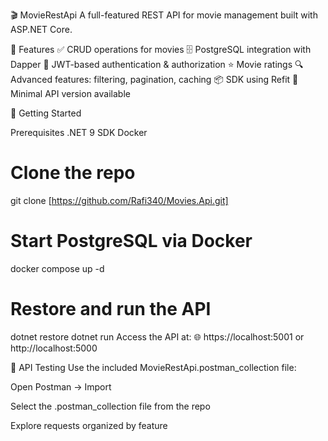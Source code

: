 🎬 MovieRestApi
A full-featured REST API for movie management built with ASP.NET Core.

🔧 Features
✅ CRUD operations for movies
🗄️ PostgreSQL integration with Dapper
🔐 JWT-based authentication & authorization
⭐ Movie ratings
🔍 Advanced features: filtering, pagination, caching
📦 SDK using Refit
🔻 Minimal API version available


🚀 Getting Started

Prerequisites
.NET 9 SDK
Docker

# Clone the repo
git clone [https://github.com/Rafi340/Movies.Api.git]

# Start PostgreSQL via Docker
docker compose up -d

# Restore and run the API
dotnet restore
dotnet run
Access the API at:
🌐 https://localhost:5001 or http://localhost:5000

🧪 API Testing
Use the included MovieRestApi.postman_collection file:

Open Postman → Import

Select the .postman_collection file from the repo

Explore requests organized by feature

